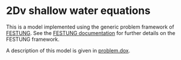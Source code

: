 # 2Dv shallow water equations

This is a model implemented using the generic problem framework of [FESTUNG](https://github.com/FESTUNG/project). See the [FESTUNG documentation](https://www1.am.uni-erlangen.de/FESTUNG) for further details on the FESTUNG framework.

A description of this model is given in [problem.dox](problem.dox).
